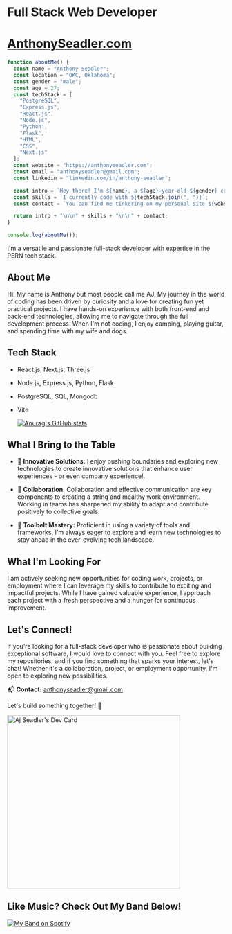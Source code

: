 # **Full Stack Web Developer** 
# [AnthonySeadler.com](https://anthonyseadler.com)

```javascript
function aboutMe() {
  const name = "Anthony Seadler";
  const location = "OKC, Oklahoma";
  const gender = "male";
  const age = 27;
  const techStack = [
    "PostgreSQL",
    "Express.js",
    "React.js",
    "Node.js",
    "Python",
    "Flask",
    "HTML",
    "CSS",
    "Next.js"
  ];
  const website = "https://anthonyseadler.com";
  const email = "anthonyseadler@gmail.com";
  const linkedin = "linkedin.com/in/anthony-seadler";

  const intro = `Hey there! I'm ${name}, a ${age}-year-old ${gender} coding enthusiast from ${location}. `;
  const skills = `I currently code with ${techStack.join(", ")}`;
  const contact = `You can find me tinkering on my personal site ${website}, shoot me an email at ${email}, or connect with me on LinkedIn at ${linkedin}. Let's build something cool together!`;

  return intro + "\n\n" + skills + "\n\n" + contact;
}

console.log(aboutMe());
```



 I'm a versatile and passionate full-stack developer with expertise in the PERN tech stack. 



## **About Me**
Hi! My name is Anthony but most people call me AJ. My journey in the world of coding has been driven by curiosity and a love for creating fun yet practical projects. I have hands-on experience with both front-end and back-end technologies, allowing me to navigate through the full development process.
When I'm not coding, I enjoy camping, playing guitar, and spending time with my wife and dogs.

## **Tech Stack**

- React.js, Next.js, Three.js
- Node.js, Express.js, Python, Flask
- PostgreSQL, SQL, Mongodb
- Vite

   [![Anurag's GitHub stats](https://github-readme-stats.vercel.app/api?username=ajSeadler&hide=stars&theme=gruvbox&show_icons=true&hide_rank=true)](https://github.com/anuraghazra/github-readme-stats)

## **What I Bring to the Table**

- 🚀 **Innovative Solutions:** I enjoy pushing boundaries and exploring new technologies to create innovative solutions that enhance user experiences - or even company experience!.

- 🤝 **Collaboration:** Collaboration and effective communication are key components to creating a string and mealthy work environment. Working in teams has sharpened my ability to adapt and contribute positively to collective goals.

- 🧰 **Toolbelt Mastery:** Proficient in using a variety of tools and frameworks, I'm always eager to explore and learn new technologies to stay ahead in the ever-evolving tech landscape.

## **What I'm Looking For**

I am actively seeking new opportunities for coding work, projects, or employment where I can leverage my skills to contribute to exciting and impactful projects. While I have gained valuable experience, I approach each project with a fresh perspective and a hunger for continuous improvement.

## **Let's Connect!**

If you're looking for a full-stack developer who is passionate about building exceptional software, I would love to connect with you. Feel free to explore my repositories, and if you find something that sparks your interest, let's chat! Whether it's a collaboration, project, or employment opportunity, I'm open to exploring new possibilities.



📬 **Contact:** anthonyseadler@gmail.com

Let's build something together! 🚀


<a href="https://app.daily.dev/ajseadler"><img src="https://api.daily.dev/devcards/54fc0e9b681c4c54a57043ef55ea1999.png?r=dl6" width="400" alt="Aj Seadler's Dev Card"/></a>



 ## **Like Music? Check Out My Band Below!**

[![My Band on Spotify](https://img.shields.io/badge/Listen%20on-Spotify-green)](https://open.spotify.com/album/0PptqapSMqfkrNGHcWKTIR?utm_source=generator)

<!--
**ajSeadler/ajSeadler** is a ✨ _special_ ✨ repository because its `README.md` (this file) appears on your GitHub profile.

Here are some ideas to get you started:

- 🔭 I’m currently working on ...
- 🌱 I’m currently learning ...
- 👯 I’m looking to collaborate on ...
- 🤔 I’m looking for help with ...
- 💬 Ask me about ...
- 📫 How to reach me: ...
- 😄 Pronouns: ...
- ⚡ Fun fact: ...
-->
